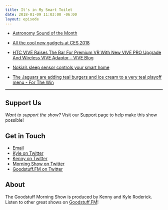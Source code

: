 ```yaml
---
title: It's in My Smart Toilet
date: 2018-01-09 11:03:00 -06:00
layout: episode
---
```


* [Astronomy Sound of the Month](http://astrosom.com/Jan2018.php)

* [All the cool new gadgets at CES 2018](https://www.cnet.com/pictures/all-the-cool-new-gadgets-at-ces-2018/)

* [HTC VIVE Raises The Bar For Premium VR With New VIVE PRO Upgrade And Wireless VIVE Adaptor - VIVE Blog](https://blog.vive.com/us/2018/01/08/htc-vive-raises-bar-premium-vr-new-vive-pro-upgrade-wireless-vive-adaptor/)

* [Nokia’s sleep sensor controls your smart home](https://www.engadget.com/2018/01/08/nokia-s-sleep-sensor-controls-your-smart-home/)

* [The Jaguars are adding teal burgers and ice cream to a very teal playoff menu - For The Win](http://ftw.usatoday.com/2018/01/jaguars-teal-beer-food-burgers-ice-cream-playoff-afc-wild-card-nfl-bills)

---

## Support Us
*Want to support the show?* Visit our [Support page](https://goodstuff.fm/support) to help make this show possible!

## Get in Touch
* [Email](mailto:kyle@goodstuff.fm)
* [Kyle on Twitter](http://twitter.com/dogburps)
* [Kenny on Twitter](http://twitter.com/pizzarobotics)
* [Morning Show on Twitter](http://twitter.com/morningshowam)
* [Goodstuff.FM on Twitter](http://twitter.com/goodstufffm)

## About
The Goodstuff Morning Show is produced by Kenny and Kyle Roderick. Listen to other great shows on [Goodstuff.FM](http://goodstuff.fm/shows)!